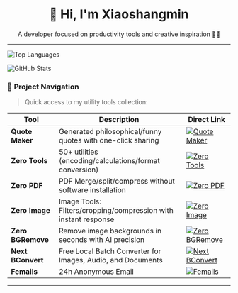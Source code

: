 <h1 align="center">🚀 Hi, I'm Xiaoshangmin</h1>

<p align="center">A developer focused on productivity tools and creative inspiration 👨‍💻</p>

---
![Top Languages](https://github-readme-stats.vercel.app/api/top-langs/?username=xiaoshangmin&layout=compact&theme=radical)

![GitHub Stats](https://github-readme-stats.vercel.app/api?username=xiaoshangmin&show_icons=true&count_private=true&theme=radical)

### 🔗 **Project Navigation**
> Quick access to my utility tools collection:

| Tool           | Description                  | Direct Link                                                                 |
|----------------|------------------------------|--------------------------------------------------------------------------|
| **Quote Maker** | Generated philosophical/funny quotes with one-click sharing  | [![Quote Maker](https://img.shields.io/badge/QuoteMaker-ff9800?style=for-the-badge&logo=quote&logoColor=white)](https://quotemaker.cc/) |
| **Zero Tools**   | 50+ utilities (encoding/calculations/format conversion)  | [![Zero Tools](https://img.shields.io/badge/Zero_Tools-1ea54cFF?style=for-the-badge&logo=tools&logoColor=white)](https://tools.wowyou.cc/) |
| **Zero PDF**  | PDF Merge/split/compress without software installation  | [![Zero PDF](https://img.shields.io/badge/ZeroPDF-7882ff?style=for-the-badge&logo=adobeacrobatreader&logoColor=white)](https://pdf.wowyou.cc/) |
| **Zero Image**| Image Tools: Filters/cropping/compression with instant response  | [![Zero Image](https://img.shields.io/badge/Zero_Image-3b82f6?style=for-the-badge&logo=image&logoColor=white)](https://image.wowyou.cc/) |
| **Zero BGRemove**  | Remove image backgrounds in seconds with AI precision | [![Zero BGRemove](https://img.shields.io/badge/Zero_BGRemove-000000?style=for-the-badge&logo=magic&logoColor=white)](https://bgremove.wowyou.cc/) |
|**Next BConvert**| Free Local Batch Converter for Images, Audio, and Documents | [![Next BConvert](https://img.shields.io/badge/Next_BConvert-3a88c3?style=for-the-badge&logo=convertio&logoColor=black)](https://nextbconvert.com/) |
|**Femails**| 24h Anonymous Email | [![Femails](https://img.shields.io/badge/Femails-3a88c3?style=for-the-badge&logo=email&logoColor=black)](https://femails.win) |

---
